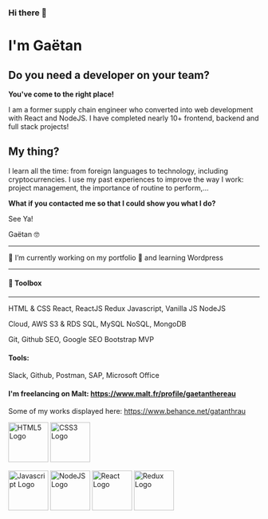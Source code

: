 ### Hi there 👋

# I'm Gaëtan

## Do you need a developer on your team? 

**You've come to the right place!**

I am a former supply chain engineer who converted into web development with React and NodeJS. I have completed nearly 10+ frontend, backend and full stack projects! 

## My thing?

I learn all the time: from foreign languages to technology, including cryptocurrencies. I use my past experiences to improve the way I work: project management, the importance of routine to perform,...

**What if you contacted me so that I could show you what I do?**

See Ya!

Gaëtan 🤓

------------------------------------------------


🔭 I’m currently working on my portfolio 🌱 and learning Wordpress

---

#### 🧰 Toolbox



---
HTML & CSS 
React, ReactJS 
Redux 
Javascript, Vanilla JS 
NodeJS 

Cloud, AWS S3 & RDS
SQL, MySQL
NoSQL, MongoDB

Git, Github
SEO, Google SEO
Bootstrap
MVP

#### Tools:
Slack, Github, Postman, SAP, Microsoft Office

#### I'm freelancing on Malt: https://www.malt.fr/profile/gaetanthereau

Some of my works displayed here: https://www.behance.net/gatanthrau

<img src="https://upload.wikimedia.org/wikipedia/commons/thumb/6/61/HTML5_logo_and_wordmark.svg/1024px-HTML5_logo_and_wordmark.svg.png" alt="HTML5 Logo" height="80"/> <img src="https://upload.wikimedia.org/wikipedia/commons/thumb/d/d5/CSS3_logo_and_wordmark.svg/langfr-800px-CSS3_logo_and_wordmark.svg.png" alt="CSS3 Logo" height="80"/>

<img src="https://upload.wikimedia.org/wikipedia/commons/thumb/9/99/Unofficial_JavaScript_logo_2.svg/1024px-Unofficial_JavaScript_logo_2.svg.png" alt="Javascript Logo" height="80"/> <img src="https://upload.wikimedia.org/wikipedia/commons/thumb/d/d9/Node.js_logo.svg/langfr-1920px-Node.js_logo.svg.png" alt="NodeJS Logo" height="80"/> <img src="https://upload.wikimedia.org/wikipedia/commons/thumb/a/a7/React-icon.svg/langfr-1024px-React-icon.svg.png" alt="React Logo" height="80"/> <img src="https://upload.wikimedia.org/wikipedia/commons/thumb/3/30/Redux_Logo.png/1920px-Redux_Logo.png" alt="Redux Logo" height="80"/>

